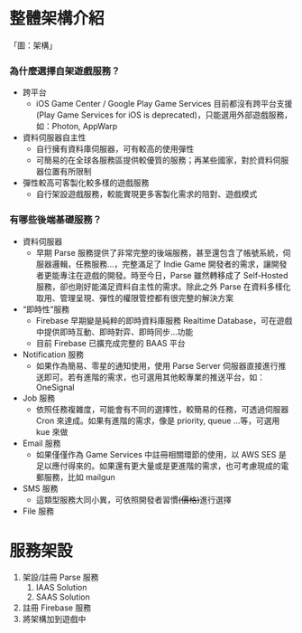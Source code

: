 # 整體架構介紹

「圖：架構」

### 為什麼選擇自架遊戲服務？

* 跨平台
  * iOS Game Center / Google Play Game Services 目前都沒有跨平台支援\(Play Game Services for iOS is deprecated\)，只能選用外部遊戲服務，如：Photon, AppWarp
* 資料伺服器自主性
  * 自行擁有資料庫伺服器，可有較高的使用彈性
  * 可簡易的在全球各服務區提供較優質的服務；再某些國家，對於資料伺服器位置有所限制
* 彈性較高可客製化較多樣的遊戲服務
  * 自行架設遊戲服務，較能實現更多客製化需求的陪對、遊戲模式

### 有哪些後端基礎服務？

* 資料伺服器
  * 早期 Parse 服務提供了非常完整的後端服務，甚至還包含了帳號系統，伺服器邏輯，任務服務...，完整滿足了 Indie Game 開發者的需求，讓開發者更能專注在遊戲的開發。時至今日，Parse 雖然轉移成了 Self-Hosted 服務，卻也剛好能滿足資料自主性的需求。除此之外 Parse 在資料多樣化取用、管理呈現、彈性的權限管控都有很完整的解決方案
* “即時性”服務
  * Firebase 早期變是純粹的即時資料庫服務 Realtime Database，可在遊戲中提供即時互動、即時對弈、即時同步...功能
  * 目前 Firebase 已擴充成完整的 BAAS 平台
* Notification 服務
  * 如果作為簡易、零星的通知使用，使用 Parse Server 伺服器直接進行推送即可。若有進階的需求，也可選用其他較專業的推送平台，如：OneSignal
* Job 服務
  * 依照任務複雜度，可能會有不同的選擇性，較簡易的任務，可透過伺服器 Cron 來達成。如果有進階的需求，像是 priority, queue ...等，可選用 kue 來做
* Email 服務
  * 如果僅僅作為 Game Services 中註冊相關環節的使用，以 AWS SES 是足以應付得來的。如果還有更大量或是更進階的需求，也可考慮現成的電郵服務，比如 mailgun
* SMS 服務
  * 這類型服務大同小異，可依照開發者習慣~~\(價格\)~~進行選擇
* File 服務

# 服務架設

1. 架設/註冊 Parse 服務
   1. IAAS Solution
   2. SAAS Solution
2. 註冊 Firebase 服務
3. 將架構加到遊戲中



